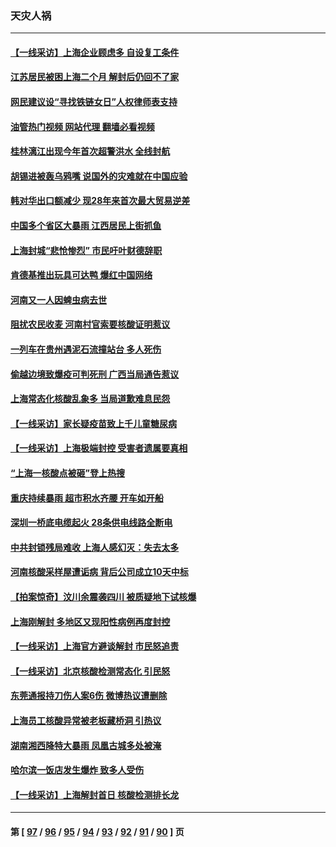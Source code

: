 ### 天灾人祸
---
#### [【一线采访】上海企业顾虑多 自设复工条件](../../pages/ncid280/n13753011.md?06060845) 
#### [江苏居民被困上海二个月 解封后仍回不了家](../../pages/ncid280/n13752783.md?06060845) 
#### [网民建议设“寻找铁链女日”人权律师表支持](../../pages/ncid280/n13752726.md?06060845) 
#### [油管热门视频 网站代理 翻墙必看视频](http://209.222.30.114:81/youtube.html?06060845)
#### [桂林漓江出现今年首次超警洪水 全线封航](../../pages/ncid280/n13752742.md?06060845) 
#### [胡锡进被轰乌鸦嘴 说国外的灾难就在中国应验](../../pages/ncid280/n13752616.md?06060845) 
#### [韩对华出口额减少 现28年来首次最大贸易逆差](../../pages/ncid280/n13752569.md?06060845) 
#### [中国多个省区大暴雨 江西居民上街抓鱼](../../pages/ncid280/n13752238.md?06060845) 
#### [上海封城“悲怆惨烈” 市民吁叶财德辞职](../../pages/ncid280/n13752264.md?06060845) 
#### [肯德基推出玩具可达鸭 爆红中国网络](../../pages/ncid280/n13752318.md?06060845) 
#### [河南又一人因蜱虫病去世](../../pages/ncid280/n13752215.md?06060845) 
#### [阻扰农民收麦 河南村官索要核酸证明惹议](../../pages/ncid280/n13752209.md?06060845) 
#### [一列车在贵州遇泥石流撞站台 多人死伤](../../pages/ncid280/n13752144.md?06060845) 
#### [偷越边境致爆疫可判死刑 广西当局通告惹议](../../pages/ncid280/n13752058.md?06060845) 
#### [上海常态化核酸乱象多 当局道歉难息民怨](../../pages/ncid280/n13751842.md?06060845) 
#### [【一线采访】家长疑疫苗致上千儿童糖尿病](../../pages/ncid280/n13751786.md?06060845) 
#### [【一线采访】上海极端封控 受害者遗属要真相](../../pages/ncid280/n13751150.md?06060845) 
#### [“上海一核酸点被砸”登上热搜](../../pages/ncid280/n13751565.md?06060845) 
#### [重庆持续暴雨 超市积水齐腰 开车如开船](../../pages/ncid280/n13751506.md?06060845) 
#### [深圳一桥底电缆起火 28条供电线路全断电](../../pages/ncid280/n13751439.md?06060845) 
#### [中共封锁残局难收 上海人感幻灭：失去太多](../../pages/ncid280/n13751162.md?06060845) 
#### [河南核酸采样屋遭诟病 背后公司成立10天中标](../../pages/ncid280/n13751197.md?06060845) 
#### [【拍案惊奇】汶川余震袭四川 被质疑地下试核爆](../../pages/ncid280/n13751002.md?06060845) 
#### [上海刚解封 多地区又现阳性病例再度封控](../../pages/ncid280/n13751075.md?06060845) 
#### [【一线采访】上海官方避谈解封 市民怒追责](../../pages/ncid280/n13751043.md?06060845) 
#### [【一线采访】北京核酸检测常态化 引民怒](../../pages/ncid280/n13751021.md?06060845) 
#### [东莞通报持刀伤人案6伤 微博热议遭删除](../../pages/ncid280/n13750925.md?06060845) 
#### [上海员工核酸异常被老板藏桥洞 引热议](../../pages/ncid280/n13750893.md?06060845) 
#### [湖南湘西降特大暴雨 凤凰古城多处被淹](../../pages/ncid280/n13750772.md?06060845) 
#### [哈尔滨一饭店发生爆炸 致多人受伤](../../pages/ncid280/n13750669.md?06060845) 
#### [【一线采访】上海解封首日 核酸检测排长龙](../../pages/ncid280/n13750566.md?06060845) 

---
#### 第 [ [97](./97.md?06060845) / [96](./96.md?06060845) / [95](./95.md?06060845) / [94](./94.md?06060845) / [93](./93.md?06060845) / [92](./92.md?06060845) / [91](./91.md?06060845) / [90](./90.md?06060845) ] 页
